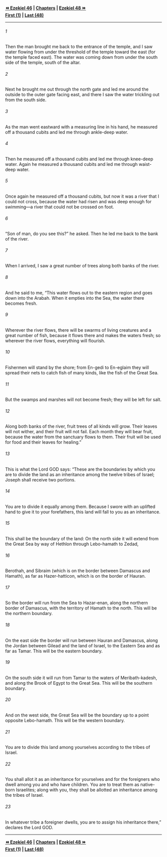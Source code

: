   
**[⏪ Ezekiel 46](./Ezekiel%2046.md) | [Chapters](./_index.md) | [Ezekiel 48 ⏩](./Ezekiel%2048.md)**  
**[First (1)](./Ezekiel%201.md) | [Last (48)](./Ezekiel%2048.md)**  
  
---  
  
###### 1  
Then the man brought me back to the entrance of the temple, and I saw water flowing from under the threshold of the temple toward the east (for the temple faced east). The water was coming down from under the south side of the temple, south of the altar.  
  
###### 2  
Next he brought me out through the north gate and led me around the outside to the outer gate facing east, and there I saw the water trickling out from the south side.  
  
###### 3  
As the man went eastward with a measuring line in his hand, he measured off a thousand cubits and led me through ankle-deep water.  
  
###### 4  
Then he measured off a thousand cubits and led me through knee-deep water. Again he measured a thousand cubits and led me through waist-deep water.  
  
###### 5  
Once again he measured off a thousand cubits, but now it was a river that I could not cross, because the water had risen and was deep enough for swimming—a river that could not be crossed on foot.  
  
###### 6  
“Son of man, do you see this?” he asked. Then he led me back to the bank of the river.  
  
###### 7  
When I arrived, I saw a great number of trees along both banks of the river.  
  
###### 8  
And he said to me, “This water flows out to the eastern region and goes down into the Arabah. When it empties into the Sea, the water there becomes fresh.  
  
###### 9  
Wherever the river flows, there will be swarms of living creatures and a great number of fish, because it flows there and makes the waters fresh; so wherever the river flows, everything will flourish.  
  
###### 10  
Fishermen will stand by the shore; from En-gedi to En-eglaim they will spread their nets to catch fish of many kinds, like the fish of the Great Sea.  
  
###### 11  
But the swamps and marshes will not become fresh; they will be left for salt.  
  
###### 12  
Along both banks of the river, fruit trees of all kinds will grow. Their leaves will not wither, and their fruit will not fail. Each month they will bear fruit, because the water from the sanctuary flows to them. Their fruit will be used for food and their leaves for healing.”  
  
###### 13  
This is what the Lord GOD says: “These are the boundaries by which you are to divide the land as an inheritance among the twelve tribes of Israel; Joseph shall receive two portions.  
  
###### 14  
You are to divide it equally among them. Because I swore with an uplifted hand to give it to your forefathers, this land will fall to you as an inheritance.  
  
###### 15  
This shall be the boundary of the land: On the north side it will extend from the Great Sea by way of Hethlon through Lebo-hamath to Zedad,  
  
###### 16  
Berothah, and Sibraim (which is on the border between Damascus and Hamath), as far as Hazer-hatticon, which is on the border of Hauran.  
  
###### 17  
So the border will run from the Sea to Hazar-enan, along the northern border of Damascus, with the territory of Hamath to the north. This will be the northern boundary.  
  
###### 18  
On the east side the border will run between Hauran and Damascus, along the Jordan between Gilead and the land of Israel, to the Eastern Sea and as far as Tamar. This will be the eastern boundary.  
  
###### 19  
On the south side it will run from Tamar to the waters of Meribath-kadesh, and along the Brook of Egypt to the Great Sea. This will be the southern boundary.  
  
###### 20  
And on the west side, the Great Sea will be the boundary up to a point opposite Lebo-hamath. This will be the western boundary.  
  
###### 21  
You are to divide this land among yourselves according to the tribes of Israel.  
  
###### 22  
You shall allot it as an inheritance for yourselves and for the foreigners who dwell among you and who have children. You are to treat them as native-born Israelites; along with you, they shall be allotted an inheritance among the tribes of Israel.  
  
###### 23  
In whatever tribe a foreigner dwells, you are to assign his inheritance there,” declares the Lord GOD.  
  
  
---  
  
**[⏪ Ezekiel 46](./Ezekiel%2046.md) | [Chapters](./_index.md) | [Ezekiel 48 ⏩](./Ezekiel%2048.md)**  
**[First (1)](./Ezekiel%201.md) | [Last (48)](./Ezekiel%2048.md)**  
  
